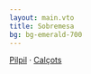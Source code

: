 ```yaml
---
layout: main.vto
title: Sobremesa
bg: bg-emerald-700
---
```

[Pilpil](/p/pilpil/) · [Calçots](/p/calcot/)